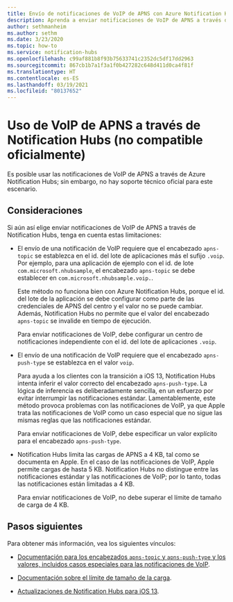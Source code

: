 ```yaml
---
title: Envío de notificaciones de VoIP de APNS con Azure Notification Hubs
description: Aprenda a enviar notificaciones de VoIP de APNS a través de Azure Notification Hubs (no compatible oficialmente).
author: sethmanheim
ms.author: sethm
ms.date: 3/23/2020
ms.topic: how-to
ms.service: notification-hubs
ms.openlocfilehash: c99af881b8f93b75633741c2352dc5df17dd2963
ms.sourcegitcommit: 867cb1b7a1f3a1f0b427282c648d411d0ca4f81f
ms.translationtype: HT
ms.contentlocale: es-ES
ms.lasthandoff: 03/19/2021
ms.locfileid: "80137652"
---
```

# <a name="use-apns-voip-through-notification-hubs-not-officially-supported"></a>Uso de VoIP de APNS a través de Notification Hubs (no compatible oficialmente)

Es posible usar las notificaciones de VoIP de APNS a través de Azure Notification Hubs; sin embargo, no hay soporte técnico oficial para este escenario.

## <a name="considerations"></a>Consideraciones

Si aún así elige enviar notificaciones de VoIP de APNS a través de Notification Hubs, tenga en cuenta estas limitaciones:

- El envío de una notificación de VoIP requiere que el encabezado `apns-topic` se establezca en el id. del lote de aplicaciones más el sufijo `.voip`. Por ejemplo, para una aplicación de ejemplo con el id. de lote `com.microsoft.nhubsample`, el encabezado `apns-topic` se debe establecer en `com.microsoft.nhubsample.voip.`.

   Este método no funciona bien con Azure Notification Hubs, porque el id. del lote de la aplicación se debe configurar como parte de las credenciales de APNS del centro y el valor no se puede cambiar. Además, Notification Hubs no permite que el valor del encabezado `apns-topic` se invalide en tiempo de ejecución.

   Para enviar notificaciones de VoIP, debe configurar un centro de notificaciones independiente con el id. del lote de aplicaciones `.voip`.

- El envío de una notificación de VoIP requiere que el encabezado `apns-push-type` se establezca en el valor `voip`.

   Para ayuda a los clientes con la transición a iOS 13, Notification Hubs intenta inferir el valor correcto del encabezado `apns-push-type`. La lógica de inferencia es deliberadamente sencilla, en un esfuerzo por evitar interrumpir las notificaciones estándar. Lamentablemente, este método provoca problemas con las notificaciones de VoIP, ya que Apple trata las notificaciones de VoIP como un caso especial que no sigue las mismas reglas que las notificaciones estándar.

   Para enviar notificaciones de VoIP, debe especificar un valor explícito para el encabezado `apns-push-type`.

- Notification Hubs limita las cargas de APNS a 4 KB, tal como se documenta en Apple. En el caso de las notificaciones de VoIP, Apple permite cargas de hasta 5 KB. Notification Hubs no distingue entre las notificaciones estándar y las notificaciones de VoIP; por lo tanto, todas las notificaciones están limitadas a 4 KB.

   Para enviar notificaciones de VoIP, no debe superar el límite de tamaño de carga de 4 KB.

## <a name="next-steps"></a>Pasos siguientes

Para obtener más información, vea los siguientes vínculos:

- [Documentación para los encabezados `apns-topic` y `apns-push-type` y los valores, incluidos casos especiales para las notificaciones de VoIP](https://developer.apple.com/documentation/usernotifications/setting_up_a_remote_notification_server/sending_notification_requests_to_apns).

- [Documentación sobre el límite de tamaño de la carga](https://developer.apple.com/documentation/usernotifications/setting_up_a_remote_notification_server/generating_a_remote_notification).

- [Actualizaciones de Notification Hubs para iOS 13](push-notification-updates-ios-13.md#apns-push-type).
